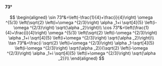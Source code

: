 #### 73°

$$
\begin{aligned}
\sin 73°&=\left(-\frac{1}{4}+\frac{i}{4}\right) \omega ^{5/3} \left(\sqrt{2} \left(i+\omega ^{2/3}\right) \alpha _1+i \sqrt[4]{5} \left(i-\omega ^{2/3}\right)
\sqrt{\alpha _2}\right)\\
\cos 73°&=\left(\frac{1}{4}+\frac{i}{4}\right) \omega ^{5/3} \left(\sqrt{2} \left(i-\omega ^{2/3}\right) \alpha _1+i \sqrt[4]{5} \left(i+\omega ^{2/3}\right)
\sqrt{\alpha _2}\right)\\
\tan 73°&=\frac{i \sqrt{2} \left(i+\omega ^{2/3}\right) \alpha _1-\sqrt[4]{5} \left(i-\omega ^{2/3}\right) \sqrt{\alpha _2}}{\sqrt{2} \left(i-\omega ^{2/3}\right)
\alpha _1+i \sqrt[4]{5} \left(i+\omega ^{2/3}\right) \sqrt{\alpha _2}}\\
\end{aligned}
$$


